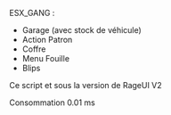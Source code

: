 ESX_GANG : 
  - Garage (avec stock de véhicule)
  - Action Patron
  - Coffre
  - Menu Fouille 
  - Blips

Ce script et sous la version de RageUI V2

Consommation 0.01 ms
